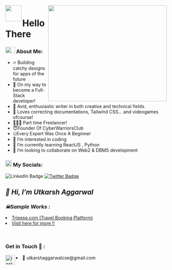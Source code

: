 <img src="https://gifdb.com/images/high/blue-typing-cat-working-mode-gzp9vt97s4mcvy26.gif" width="370" height="300" align="right"/>
 <img src="https://media.giphy.com/media/w1OBpBd7kJqHrJnJ13/giphy.gif" width="50px" align="left">
 <h1> Hello There </h1>
  
### <img src="https://media.giphy.com/media/fSAxCC2BDAmC9kxl0N/giphy.gif" width="30px" height="20px"> About Me:
- 🔥 Building catchy designs for apps of the future
- 🎯 On my way to become a Full-Stack developer!
- 📝 Avid, enthusiastic writer in both creative and technical fields.
- 🤤 Loves correcting documentations, Tailwind CSS... and videogames ofcourse!
- 👨🏽‍💻 Part time Freelancer!
- 😇Founder Of CyberWarriorsClub
- 🤐Every Expert Was Once A Beginner
- 👀 I’m interested in coding
- 🌱 I’m currently learning ReactJS , Python
- 💞️ I’m looking to collaborate on Web2 & DBMS development

 

### <img align="bottom" src="https://media.giphy.com/media/in4epVtjWjc1NWI6Xl/giphy.gif" width="20px"> My Socials:
<div id="badges>
  <a href="https://www.linkedin.com/in/utkarshcse26 width="15px">
  <img src="https://img.shields.io/badge/LinkedIn-blue?style=for-the-badge&logo=linkedin&logoColor=white" alt="LinkedIn Badge"/>
  </a>                                                                                                                           
  <a href="https://Twitter.com/@utkarsh12236">
  <img src="https://img.shields.io/badge/Ishaan2053-blue?style=for-the-badge&logo=X&logoColor=white" alt="Twitter Badge"/>
  </a>                                                                                                                         
  </div>

<div class="position-relative">   
  <div class="Box mt-4">
  <div class="Box-body p-4">
    <div class="d-flex flex-justify-between">
      <div class="text-mono text-small mb-3">
      </div>

<h2></path></svg></a><b><i>👋 Hi, I’m Utkarsh Aggarwal</g-emoji></i></b></h2>



<h3></path></svg></a><b><i><g-emoji class="g-emoji" alias="skull_and_crossbones" fallback-src="https://github.githubassets.com/images/icons/emoji/unicode/2620.png">☠</g-emoji>Sample Works :</i></b></h3>
<li> <a href="https://utkarshcse2026.github.io/tripese.com/"> Tripese.com (Travel Booking Platform) </a> </li>
<li> <a href="https://github.com/utkarshcse2026">Visit here for more !!</a> </li>

&nbsp;
<h3></g-emoji> Get in Touch 📡 :</i></b></h3>
<a href="https://www.instagram.com/utkarshaggarwalofficial" rel="nofollow"><img align="left" title="Instagram" alt="Instagram" width="30px" src="https://raw.githubusercontent.com/htr-tech/htr-tech/master/assets/instagram.png" style="max-width: 100%;"></a>
<li> 📧 utkarshaggarwalcse@gmail.com </li>
</li></article>
  </div>
</div>
